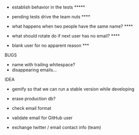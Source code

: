 * establish behavior in the tests *****
* pending tests drive the team nuts ****

* what happens when two people have the same name? ****
* what should rotate do if next user has no email? **** 

* blank user for no apparent reason ***

BUGS

* name with trailing whitespace?
* disappearing emails... 

IDEA

* gemify so that we can run a stable version while developing
* erase production db?
* check email format
* validate email for GitHub user

* exchange twitter / email contact info (team)
